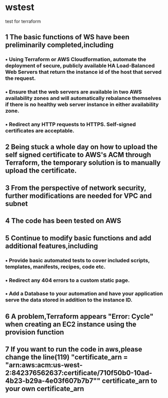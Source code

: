 # wstest
test for terraform
## 1 The basic functions of WS have been preliminarily completed,including
### •	Using Terraform or AWS Cloudformation, automate the deployment of secure, publicly available HA Load-Balanced Web Servers that return the instance id of the host that served the request.
### •	Ensure that the web servers are available in two AWS availability zones and will automatically rebalance themselves if there is no healthy web server instance in either availability zone.
### •	Redirect any HTTP requests to HTTPS. Self-signed certificates are acceptable.
## 2 Being stuck a whole day on how to upload the self signed certificate to AWS's ACM through Terraform, the temporary solution is to manually upload the certificate.
## 3 From the perspective of network security, further modifications are needed for VPC and subnet
## 4 The code has been tested on AWS
## 5 Continue to modify basic functions and add additional features,including
### •	Provide basic automated tests to cover included scripts, templates, manifests, recipes, code etc.
### •	Redirect any 404 errors to a custom static page.
### •	Add a Database to your automation and have your application serve the data stored in addition to the instance ID.
## 6 A problem,Terraform appears "Error: Cycle" when creating an EC2 instance using the provision function
## 7 If you want to run the code in aws,please change the line(119) "certificate_arn   = "arn:aws:acm:us-west-2:842376562637:certificate/710f50b0-10ad-4b23-b29a-4e03f607b7b7"" certificate_arn to your own certificate_arn
